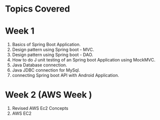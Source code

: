 # Topics Covered 

# Week 1 

1. Basics of Spring Boot Application.
2. Design pattern using Spring boot - MVC.
3. Design pattern using Spring boot - DAO.
4. How to do J unit testing of an Spring boot Application using MockMVC.
5. Java Database connection.
6. Java JDBC connection for MySql.
7. connecting Spring boot API with Android Application.

# Week 2 (AWS Week )

1. Revised AWS Ec2 Concepts 
2. AWS EC2 